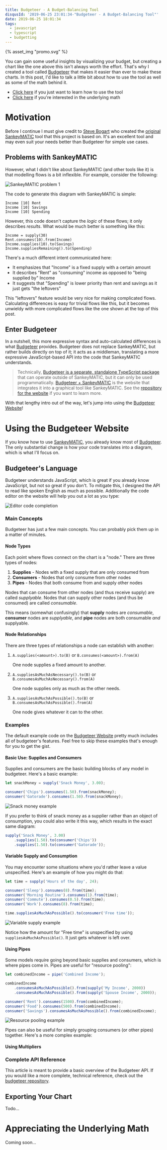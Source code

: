 ```yaml
---
title: Budgeteer - A Budget-Balancing Tool
disqusId: '2019-06-25 23:01:34-"Budgeteer - A Budget-Balancing Tool"'
date: 2019-06-25 18:01:34
tags:
  - javascript
  - typescript
  - budgetting
---
```


{% asset_img "promo.svg" %}

You can gain some useful insights by visualizing your budget, but creating a chart like the one above this isn't always worth the effort.  That's why I created a tool called [Budgeteer][3] that makes it easier than ever to make these charts.  In this post, I'd like to talk a little bit about how to use the tool as well as some of the math behind it.

<!-- more -->

* [Click here](#Using-the-Budgeteer-Website) if you just want to learn how to use the tool
* [Click here](#Appreciating-the-Underlying-Math) if you're interested in the underlying math

# Motivation
Before I continue I must give credit to [Steve Bogart][5] who created the [original SankeyMATIC][4] tool that this project is based on.  It's an excellent tool and may even suit your needs better than Budgeteer for simple use cases. 

## Problems with SankeyMATIC
However, what I didn't like about SankeyMATIC (and other tools like it) is that modelling flows is a bit inflexible.  For example, consider the following:

![SankeyMATIC problem 1](problem1.svg)

The code to generate this diagram with SankeyMATIC is simple:

```
Income [10] Rent
Income [10] Savings
Income [10] Spending
```

However, this code doesn't capture the _logic_ of these flows; it only describes _results_.  What would be much better is something like this:

```
Income = supply(30)
Rent.consumes(10).from(Income)
Income.supplies(10).to(Savings)
Income.suppliesRemaining().to(Spending)
```

There's a much different intent communicated here:
* It emphasizes that "Income" is a fixed supply with a certain amount
* It describes "Rent" as "consuming" income as opposed to "being supplied by" Income
* It suggests that "Spending" is lower priority than rent and savings as it just gets "the leftovers"

This "leftovers" feature would be very nice for making complicated flows.  Calculating differences is easy for trivial flows like this, but it becomes unwieldy with more complicated flows like the one shown at the top of this post.

## Enter Budgeteer
In a nutshell, this more expressive syntax and auto-calculated differences is what [Budgeteer][3] provides.  Budgeteer does not replace SankeyMATIC, but rather builds directly on top of it; it acts as a middleman, translating a more expressive JavaScript-based API into the code that SankeyMATIC understands.

> Technically, [Budgeteer is a separate, standalone TypeScript package][1] that can operate outside of SankeyMATIC, but it can only be used programmatically.  [Budgeteer + SankeyMATIC][3] is the website that integrates it into a graphical tool like SankeyMATIC.  See the [repository for the website][2] if you want to learn more.

With that lengthy intro out of the way, let's jump into using the [Budgeteer Website][3]!

# Using the Budgeteer Website
If you know how to use [SankeyMATIC][4], you already know most of [Budgeteer][3].  The only substantial change is how your code translates into a diagram, which is what I'll focus on.

## Budgeteer's Language 
Budgeteer understands JavaScript, which is great if you already know JavaScript, but not so great if you don't.  To mitigate this, I designed the API to read like spoken English as much as possible.  Additionally the code editor on the website will help you out a lot as you type:

![Editor code completion](code-completion1.gif)

### Main Concepts
Budgeteer has just a few main concepts.  You can probably pick them up in a matter of minutes.

#### Node Types
Each point where flows connect on the chart is a "node."  There are three types of nodes:
1. **Supplies** - Nodes with a fixed supply that are only consumed from
1. **Consumers** - Nodes that only consume from other nodes
1. **Pipes** - Nodes that both consume from and supply other nodes

Nodes that can consume from other nodes (and thus receive supply) are called _supplyable_.  Nodes that can supply other nodes (and thus be consumed) are called _consumable_.

This means (somewhat confusingly) that **supply** nodes are _consumable_, **consumer** nodes are _supplyable_, and **pipe** nodes are both consumable _and_ supplyable.

#### Node Relationships
There are three types of relationships a node can establish with another:
1. `A.supplies(<amount>).to(B)` or `B.consumes(<amount>).from(A)`

	One node supplies a fixed amount to another.
	

2. `A.suppliesAsMuchAsNecessary().to(B)` or `B.consumesAsMuchAsNecessary().from(A)`

	One node supplies only as much as the other needs.
	

3. `A.suppliesAsMuchAsPossible().to(B)` or `B.consumesAsMuchAsPossible().from(A)`

	One node gives whatever it can to the other.
	

### Examples
The default example code on the [Budgeteer Website][3] pretty much includes all of budgeteer's features.  Feel free to skip these examples that's enough for you to get the gist.

#### Basic Use: Supplies and Consumers
Supplies and consumers are the basic building blocks of any model in budgeteer.  Here's a basic example:

```javascript
let snackMoney = supply('Snack Money', 3.00);

consumer('Chips').consumes(1.50).from(snackMoney);
consumer('Gatorade').consumes(1.50).from(snackMoney);
```

![Snack money example](example1.svg)

If you prefer to think of snack money as a supplier rather than an object of consumption, you could also write it this way, which results in the exact same diagram:

```javascript
supply('Snack Money', 3.00)
    .supplies(1.50).to(consumer('Chips'))
    .supplies(1.50).to(consumer('Gatorade'));
```

#### Variable Supply and Consumption
You may encounter some situations where you'd rather leave a value unspecified.  Here's an example of how you might do that:

```javascript
let time = supply('Hours of the day', 24);

consumer('Sleep').consumes(8).from(time);
consumer('Morning Routine').consumes(1).from(time);
consumer('Commute').consumes(0.5).from(time);
consumer('Work').consumes(8).from(time);

time.suppliesAsMuchAsPossible().to(consumer('Free time'));
```

![Variable supply example](example2.svg)

Notice how the amount for "Free time" is unspecified by using `suppliesAsMuchAsPossible()`.  It just gets whatever is left over.

#### Using Pipes
Some models require going beyond basic supplies and consumers, which is where pipes come in.  Pipes are useful for "resource pooling":

```javascript
let combinedIncome = pipe('Combined Income');

combinedIncome
	.consumesAsMuchAsPossible().from(supply('My Income', 2000))
	.consumesAsMuchAsPossible().from(supply('Spouse Income', 2000));

consumer('Rent').consumes(1500).from(combinedIncome);
consumer('Food').consumes(500).from(combinedIncome);
consumer('Savings').consumesAsMuchAsPossible().from(combinedIncome);
```

![Resource pooling example](example3.svg)

Pipes can also be useful for simply grouping consumers (or other pipes) together.  Here's a more complex example:

<!-- TODO: ... -->

#### Using Multipliers
<!-- TODO: ... -->

### Complete API Reference
This article is meant to provide a basic overview of the Budgeteer API.  If you would like a more complete, technical reference, check out the [budgeteer repository][1].

## Exporting Your Chart
Todo...

# Appreciating the Underlying Math
Coming soon...

[1]: https://github.com/tannerntannern/budgeteer
[2]: https://github.com/tannerntannern/budgeteer-sankeymatic
[3]: https://budgeteer.tannernielsen.com
[4]: http://sankeymatic.com
[5]: https://twitter.com/nowthis/

